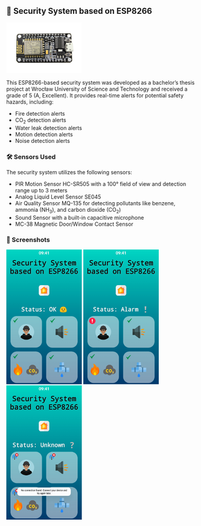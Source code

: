 <h2>📱 Security System based on ESP8266</h2>

<img src="img/esp8266.jpg" width="200px"> <p><p>This ESP8266-based security system was developed as a bachelor’s thesis project at Wrocław University of Science and Technology and received a grade of 5 (A, Excellent). It provides real-time alerts for potential safety hazards, including:</p>

<ul> 

  <li> Fire detection alerts</li> 
  <li> CO<sub>2</sub> detection alerts</li> 
  <li> Water leak detection alerts</li> 
  <li> Motion detection alerts</li> 
  <li> Noise detection alerts</li> 
  
</ul> 

<h3>🛠 Sensors Used</h3> 

<p>The security system utilizes the following sensors:</p> 

<ul> 
  
  <li>PIR Motion Sensor HC-SR505 with a 100° field of view and detection range up to 3 meters</li> 
  <li>Analog Liquid Level Sensor SE045</li> <li>Air Quality Sensor MQ-135 for detecting pollutants like benzene, ammonia (NH<sub>3</sub>), and carbon dioxide (CO<sub>2</sub>)</li> 
  <li>Sound Sensor with a built-in capacitive microphone</li> 
  <li>MC-38 Magnetic Door/Window Contact Sensor</li> </ul> 
  
  <h3>📸 Screenshots</h3> 
  <p> <img src="img/1.jpg" width="200px"> 
    <img src="img/2.jpg" width="200px"> 
    <img src="img/3.jpg" width="200px"> 
  </p>
